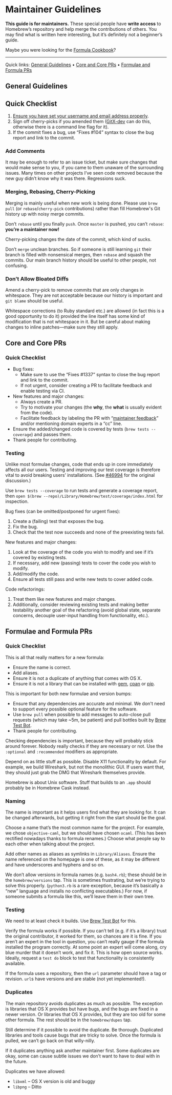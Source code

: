 # Maintainer Guidelines
**This guide is for maintainers.** These special people have **write
access** to Homebrew’s repository and help merge the contributions of
others. You may find what is written here interesting, but it’s
definitely not a beginner’s guide.

Maybe you were looking for the [Formula Cookbook](Formula-Cookbook.md)?

----

Quick links:
  [General Guidelines](#general-guidelines) •
  [Core and Core PRs](#core-and-core-prs) •
  [Formulae and Formula PRs](#formulae-and-formula-prs)

## General Guidelines

## Quick Checklist
1.  [Ensure you have set your username and email address
    properly](https://help.github.com/articles/setting-your-email-in-git/).
2.  Sign off cherry-picks if you amended them
    ([GitX-dev](https://github.com/rowanj/gitx) can do this, otherwise there is
    a command line flag for it).
3.  If the commit fixes a bug, use “Fixes \#104” syntax to close the bug
    report and link to the commit.

### Add Comments
It may be enough to refer to an issue ticket, but make sure changes that would
make sense to you, if you came to them unaware of the surrounding issues. Many
times on other projects I’ve seen code removed because the new guy didn’t know
why it was there. Regressions suck.

### Merging, Rebasing, Cherry-Picking
Merging is mainly useful when new work is being done. Please use `brew pull`
(or `rebase`/`cherry-pick` contributions) rather than fill Homebrew's Git
history up with noisy merge commits.

Don’t `rebase` until you finally `push`. Once `master` is pushed, you can’t
`rebase`: **you’re a maintainer now!**

Cherry-picking changes the date of the commit, which kind of sucks.

Don’t `merge` unclean branches. So if someone is still learning `git`
their branch is filled with nonsensical merges, then `rebase` and squash
the commits. Our main branch history should be useful to other people,
not confusing.

### Don’t Allow Bloated Diffs
Amend a cherry-pick to remove commits that are only changes in
whitespace. They are not acceptable because our history is important and
`git blame` should be useful.

Whitespace corrections (to Ruby standard etc.) are allowed (in fact this
is a good opportunity to do it) provided the line itself has some kind
of modification that is not whitespace in it. But be careful about
making changes to inline patches—make sure they still apply.

## Core and Core PRs

### Quick Checklist
- Bug fixes:
  - Make sure to use the “Fixes \#1337” syntax to close the bug report and
    link to the commit.
  - If not urgent, consider creating a PR to facilitate feedback and enable testing via CI.
- New features and major changes:
  - Always create a PR.
  - Try to motivate your changes (the **why**, the **what** is usually evident from
    the code).
  - Facilitate feedback by labeling the PR with “[maintainer feedback](https://github.com/Homebrew/homebrew/labels/maintainer%20feedback)” and/or mentioning domain experts in a “cc” line.
- Ensure the added/changed code is covered by tests (`brew tests --coverage`)
  and passes them.
- Thank people for contributing.

### Testing
Unlike most formulae changes, code that ends up in core immediately affects all
our users. Testing and improving our test coverage is therefore vital to avoid
breaking users’ installations.
(See [#46994](https://github.com/Homebrew/homebrew/issues/46994) for the
original discussion.)

Use `brew tests --coverage` to run tests and generate a coverage report, then
`open $(brew --repo)/Library/Homebrew/test/coverage/index.html` for inspection.

Bug fixes (can be omitted/postponed for urgent fixes):

1. Create a (failing) test that exposes the bug.
2. Fix the bug.
3. Check that the test now succeeds and none of the preexisting tests fail.

New features and major changes:

1. Look at the coverage of the code you wish to modify and see if it’s covered
   by existing tests.
2. If necessary, add new (passing) tests to cover the code you wish to modify.
3. Add/modify the code.
4. Ensure all tests still pass and write new tests to cover added code.

Code refactorings:

1. Treat them like new features and major changes.
2. Additionally, consider reviewing existing tests and making better testability
   another goal of the refactoring (avoid global state, separate concerns,
   decouple user-input handling from functionality, etc.).

## Formulae and Formula PRs

### Quick Checklist
This is all that really matters for a new formula:
- Ensure the name is correct.
- Add aliases.
- Ensure it is not a duplicate of anything that comes with OS X.
- Ensure it is not a library that can be installed with
  [gem](https://en.wikipedia.org/wiki/RubyGems),
  [cpan](https://en.wikipedia.org/wiki/Cpan) or
  [pip](https://pip.pypa.io/en/stable/).

This is important for both new formulae and version bumps:
- Ensure that any dependencies are accurate and minimal. We don't need to
  support every possible optional feature for the software.
- Use `brew pull` when possible to add messages to auto-close pull requests (which may take ~5m, be patient) and pull bottles built by [Brew Test Bot](Brew-Test-Bot-For-Core-Contributors.md).
- Thank people for contributing.

Checking dependencies is important, because they will probably stick around
forever. Nobody really checks if they are necessary or not. Use the
`:optional` and `:recommended` modifiers as appropriate.

Depend on as little stuff as possible. Disable X11 functionality by default.
For example, we build Wireshark, but not the monolithic GUI. If users want
that, they should just grab the DMG that Wireshark themselves provide.

Homebrew is about Unix software. Stuff that builds to an `.app` should
probably be in Homebrew Cask instead.

### Naming
The name is important as it helps users find what they are looking for. It can
be changed afterwards, but getting it right from the start should be the goal.

Choose a name that’s the most common name for the project.
For example, we chose `objective-caml`, but we should have chosen `ocaml`.
(This has been rectified nowadays thanks to formula renames.)
Choose what people say to each other when talking about the project.

Add other names as aliases as symlinks in `Library/Aliases`. Ensure the name
referenced on the homepage is one of these, as it may be different and have
underscores and hyphens and so on.

We don’t allow versions in formula names (e.g. `bash4.rb`); these should be in
the `homebrew/versions` tap. This is sometimes frustrating, but we’re trying to
solve this properly. (`python3.rb` is a rare exception, because it’s basically
a “new” language and installs no conflicting executables.)
For now, if someone submits a formula like this, we’ll leave them in
their own tree.

### Testing
We need to at least check it builds. Use [Brew Test Bot](Brew-Test-Bot.md) for this.

Verify the formula works if possible. If you can’t tell (e.g. if it’s a
library) trust the original contributor, it worked for them, so chances are it
is fine. If you aren’t an expert in the tool in question, you can’t really
gauge if the formula installed the program correctly. At some point an expert
will come along, cry blue murder that it doesn’t work, and fix it. This is how
open source works. Ideally, request a `test do` block to test that
functionality is consistently available.

If the formula uses a repository, then the `url` parameter should have a
tag or revision. `url`s have versions and are stable (not yet implemented!).

### Duplicates
The main repository avoids duplicates as much as possible. The exception is
libraries that OS X provides but have bugs, and the bugs are fixed in a
newer version. Or libraries that OS X provides, but they are too old for
some other formula. The rest should be in the `homebrew/dupes` tap.

Still determine if it possible to avoid the duplicate. Be thorough. Duplicated
libraries and tools cause bugs that are tricky to solve. Once the formula is
pulled, we can’t go back on that willy-nilly.

If it duplicates anything ask another maintainer first. Some duplicates are okay,
some can cause subtle issues we don’t want to have to deal with in the future.

Duplicates we have allowed:
- `libxml` – OS X version is old and buggy
- `libpng` – Ditto
